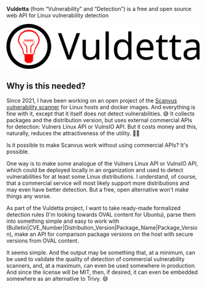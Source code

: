 **Vuldetta** (from “Vulnerability” and “Detection”) is a free and open source web API for Linux vulnerability detection

![vuldetta logo](https://github.com/leonov-av/vuldetta/blob/main/logo/vuldetta_line.png)

## Why is this needed?

Since 2021, I have been working on an open project of the [Scanvus vulnerability scanner](https://github.com/leonov-av/scanvus) for Linux hosts and docker images. And everything is fine with it, except that it itself does not detect vulnerabilities. 😅 It collects packages and the distribution version, but uses external commercial APIs for detection: Vulners Linux API or VulnsIO API. But it costs money and this, naturally, reduces the attractiveness of the utility. 🤷‍♂️

Is it possible to make Scanvus work without using commercial APIs? It's possible.

One way is to make some analogue of the Vulners Linux API or VulnsIO API, which could be deployed locally in an organization and used to detect vulnerabilities for at least some Linux distributions. I understand, of course, that a commercial service will most likely support more distributions and may even have better detection. But a free, open alternative won't make things any worse.

As part of the Vuldetta project, I want to take ready-made formalized detection rules (I'm looking towards OVAL content for Ubuntu), parse them into something simple and easy to work with (Bulletin|CVE_Number|Distribution_Version|Package_Name|Package_Version), make an API for comparison package versions on the host with secure versions from OVAL content.

It seems simple. And the output may be something that, at a minimum, can be used to validate the quality of detection of commercial vulnerability scanners, and, at a maximum, can even be used somewhere in production. And since the license will be MIT, then, if desired, it can even be embedded somewhere as an alternative to Trivy. 😅

